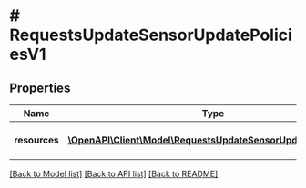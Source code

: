 # # RequestsUpdateSensorUpdatePoliciesV1

## Properties

Name | Type | Description | Notes
------------ | ------------- | ------------- | -------------
**resources** | [**\OpenAPI\Client\Model\RequestsUpdateSensorUpdatePolicyV1[]**](RequestsUpdateSensorUpdatePolicyV1.md) | A collection of policies to update |

[[Back to Model list]](../../README.md#models) [[Back to API list]](../../README.md#endpoints) [[Back to README]](../../README.md)
